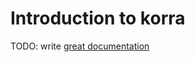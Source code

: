 # Introduction to korra

TODO: write [great documentation](http://jacobian.org/writing/great-documentation/what-to-write/)
